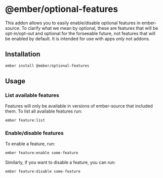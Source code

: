 # @ember/optional-features

This addon allows you to easily enable/disable optional features in ember-source. To clarify what we mean by optional, these are features that will be opt-in/opt-out and optional for the forseeable future, not features that will be enabled by default. It is intended for use with apps *only* not addons.

## Installation

```bash
ember install @ember/optional-features
```

## Usage

### List available features

Features will only be available in versions of ember-source that included them. To list all available features run:

```bash
ember feature:list
```

### Enable/disable features

To enable a feature, run:

```bash
ember feature:enable some-feature
```

Similarly, if you want to disable a feature, you can run:

```bash
ember feature:disable some-feature
```
